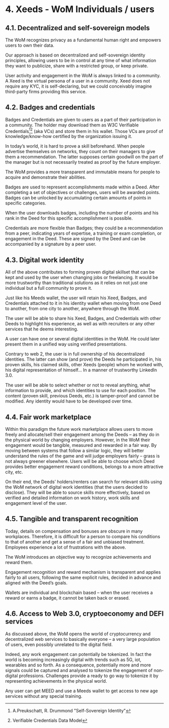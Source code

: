 # 4. Xeeds - WoM Individuals / users

## 4.1. Decentralized and self-sovereign models

The WoM recognizes privacy as a fundamental human right and empowers users to own their data.

Our approach is based on decentralized and self-sovereign identity principles, allowing users to be in control at any time of what information they want to publicize, share with a restricted group, or keep private.

User activity and engagement in the WoM is always linked to a community. A Xeed is the virtual persona of a user in a community. Xeed does not require any KYC, it is self-declaring, but we could conceivably imagine third-party firms providing this service.

## 4.2. Badges and credentials

Badges and Credentials are given to users as a part of their participation in a community. The holder may download them as W3C Verifiable Credentials[^7][^8] (aka VCs) and store them in his wallet. Those VCs are proof of knowledge/know-how certified by the organization issuing it.

In today’s world, it is hard to prove a skill beforehand. When people advertise themselves on networks, they count on their managers to give them a recommendation. The latter supposes certain goodwill on the part of the manager but is not necessarily treated as proof by the future employer.

The WoM provides a more transparent and immutable means for people to acquire and demonstrate their abilities.

Badges are used to represent accomplishments made within a Deed. After completing a set of objectives or challenges, users will be awarded points. Badges can be unlocked by accumulating certain amounts of points in specific categories.

When the user downloads badges, including the number of points and his rank in the Deed for this specific accomplishment is possible.

Credentials are more flexible than Badges; they could be a recommendation from a peer, indicating years of expertise, a training or exam completion, or engagement in the Deed. These are signed by the Deed and can be accompanied by a signature by a peer user.

## 4.3. Digital work identity

All of the above contributes to forming proven digital skillset that can be kept and used by the user when changing jobs or freelancing. It would be more trustworthy than traditional solutions as it relies on not just one individual but a full community to prove it.

Just like his Meeds wallet, the user will retain his Xeed, Badges, and Credentials attached to it in his identity wallet when moving from one Deed to another, from one city to another, anywhere through the WoM.

The user will be able to share his Xeed, Badges, and Credentials with other Deeds to highlight his experience, as well as with recruiters or any other services that he deems interesting.

A user can have one or several digital identities in the WoM. He could later present them in a unified way using verified presentations.

Contrary to web 2, the user is in full ownership of his decentralized identities. The latter can show (and prove) the Deeds he participated in, his proven skills, his claimed skills, other Xeeds (people) whom he worked with, his digital representation of himself... In a manner of trustworthy LinkedIn 3.0.

The user will be able to select whether or not to reveal anything, what information to provide, and which identities to use for each position. The content (proven skill, previous Deeds, etc.) is tamper-proof and cannot be modified. Any identity would have to be developed over time.

## 4.4. Fair work marketplace

Within this paradigm the future work marketplace allows users to move freely and allocate/sell their engagement among the Deeds – as they do in the physical world by changing employers. However, in the WoM their engagement would be tangible, measured and rewarded in a fair way. By moving between systems that follow a similar logic, they will better understand the rules of the game and will judge employers fairly – grass is not always greener elsewhere. Users will be able to choose which Deed provides better engagement reward conditions, belongs to a more attractive city, etc.

On their end, the Deeds’ holders/renters can search for relevant skills using the WoM network of digital work identities (that the users decided to disclose). They will be able to source skills more effectively, based on verified and detailed information on work history, work skills and engagement level of the user.

## 4.5. Tangible and transparent recognition

Today, details on compensation and bonuses are obscure in many workplaces. Therefore, it is difficult for a person to compare his conditions to that of another and get a sense of a fair and unbiased treatment. Employees experience a lot of frustrations with the above.

The WoM introduces an objective way to recognize achievements and reward them.

Engagement recognition and reward mechanism is transparent and applies fairly to all users, following the same explicit rules, decided in advance and aligned with the Deed’s goals.

Wallets are individual and blockchain based – when the user receives a reward or earns a badge, it cannot be taken back or erased.

## 4.6. Access to Web 3.0, cryptoeconomy and DEFI services

As discussed above, the WoM opens the world of cryptocurrency and decentralized web services to basically everyone – a very large population of users, even possibly unrelated to the digital field.

Indeed, any work engagement can potentially be tokenized. In fact the world is becoming increasingly digital with trends such as 5G, iot, wearables and so forth. As a consequence, potentially more and more signals could be captured and analysed to tokenize the engagement of non-digital professions. Challenges provide a ready to go way to tokenize it by representing achievements in the physical world.

Any user can get MEED and use a Meeds wallet to get access to new age services without any special training.

[^7]: A.Preukschatt, R. Drummond "Self-Sovereign Identity"
[^8]: Verifiable Credentials Data Model
